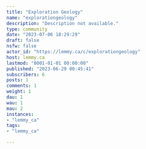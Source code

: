 ```yaml
---
title: "Exploration Geology" 
name: "explorationgeology"
description: "Description not available."
type: community
date: "2023-07-06 18:29:29"
draft: false
nsfw: false
actor_id: "https://lemmy.ca/c/explorationgeology"
host: lemmy.ca
lastmod: "0001-01-01 00:00:00"
published: "2023-06-29 00:45:41"
subscribers: 6
posts: 1
comments: 1
weight: 1
dau: 1
wau: 1
mau: 2
instances:
- "lemmy_ca"
tags: 
- "lemmy_ca"

---
```

